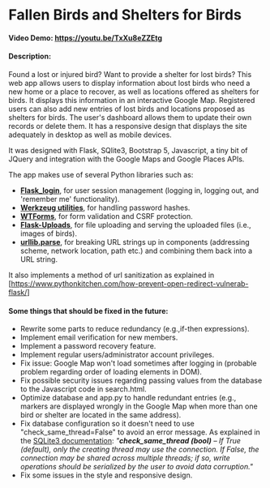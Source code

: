 # Fallen Birds and Shelters for Birds
#### Video Demo:  https://youtu.be/TxXu8eZZEtg
#### Description:
Found a lost or injured bird? Want to provide a shelter for lost birds? This web app allows users to display information about lost birds who need a new home or a place to recover, as well as locations offered as shelters for birds. It displays this information in an interactive Google Map. Registered users can also add new entries of lost birds and locations proposed as shelters for birds. The user's dashboard allows them to update their own records or delete them. It has a responsive design that displays the site adequately in desktop as well as mobile devices.

It was designed with Flask, SQlite3, Bootstrap 5, Javascript, a tiny bit of JQuery and integration with the Google Maps and Google Places APIs.

The app makes use of several Python libraries such as:
* [__Flask_login__](https://flask-login.readthedocs.io/en/latest/), for user session management (logging in, logging out, and 'remember me' functionality).
* [__Werkzeug utilities__](https://werkzeug.palletsprojects.com/en/2.2.x/utils/), for handling password hashes.
* [__WTForms__](https://wtforms.readthedocs.io/en/3.0.x/), for form validation and CSRF protection.
* [__Flask-Uploads__](https://pythonhosted.org/Flask-Uploads/), for file uploading and serving the uploaded files (i.e., images of birds).
* [__urllib.parse__](https://docs.python.org/3/library/urllib.parse.html), for breaking URL strings up in components (addressing scheme, network location, path etc.) and combining them back into a URL string.

It also implements a method of url sanitization as explained in [https://www.pythonkitchen.com/how-prevent-open-redirect-vulnerab-flask/]

#### Some things that should be fixed in the future:
* Rewrite some parts to reduce redundancy (e.g.,if-then expressions).
* Implement email verification for new members. 
* Implement a password recovery feature.
* Implement regular users/administrator account privileges.
* Fix issue: Google Map won't load sometimes after logging in (probable problem regarding order of loading elements in DOM).
* Fix possible security issues regarding passing values from the database to the Javascript code in search.html. 
* Optimize database and app.py to handle redundant entries (e.g., markers are displayed wrongly in the Google Map when more than one bird or shelter are located in the same address).
* Fix database configuration so it doesn't need to use "check_same_thread=False" to avoid an error message. As explained in the [SQLite3 documentation](https://docs.python.org/3/library/sqlite3.html):
*"__check_same_thread (bool)__ – If True (default), only the creating thread may use the connection. If False, the connection may be shared across multiple threads; if so, write operations should be serialized by the user to avoid data corruption."*
* Fix some issues in the style and responsive design.